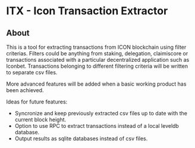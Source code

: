 # ITX - Icon Transaction Extractor

## About
This is a tool for extracting transactions from ICON blockchain using filter criterias. Filters could be anything from staking, delegation, claimiscore or transactions associated with a particular decentralized application such as Iconbet. Transactions belonging to different filtering criteria will be written to separate csv files.

More advanced features will be added when a basic working product has been achieved.

Ideas for future features:
 - Syncronize and keep previously extracted csv files up to date with the current block height.
 - Option to use RPC to extract transactions instead of a local leveldb database.
 - Output results as sqlite databases instead of csv files.

